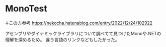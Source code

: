 # MonoTest

↓この方参考 
https://nekocha.hatenablog.com/entry/2022/12/24/102922

アセンブリやダイナミックライブラリについて調べてて見つけたMonoや.NETの理解を深めるため。
違う言語のリンクなどもしたかった。
